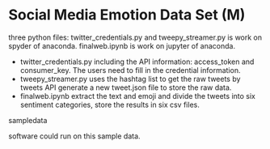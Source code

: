 # Social	Media	Emotion	Data	Set	(M)
three python files:
 twitter_credentials.py and tweepy_streamer.py is work on spyder of anaconda.
 finalweb.ipynb is work on jupyter of anaconda.
 - twitter_credentials.py  including the API information: access_token and consumer_key. The users need to fill in the credential information.
 - tweepy_streamer.py  uses the hashtag list to get the raw tweets by tweets API  generate a new tweet.json file to store the raw data.
 - finalweb.ipynb  extract the text and emoji and divide the tweets into six sentiment categories, store the results in six csv files.

sampledata 

software	could	run	on	this	sample	data.

